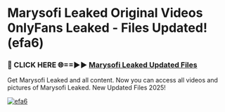 # Marysofi Leaked Original Videos 0nlyFans Leaked - Files Updated! (efa6)

<h3>🔴 CLICK HERE 🌐==►► <a href="https://tinyurl.com/2jnfzry5" rel="nofollow">Marysofi Leaked Updated Files</a></h3>

Get Marysofi Leaked and all content. Now you can access all videos and pictures of Marysofi Leaked. New Updated Files 2025!

[![efa6](https://i.imgur.com/GyGTBgg.gif)](https://tinyurl.com/2jnfzry5)
